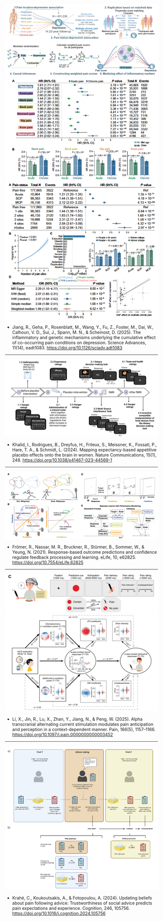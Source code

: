 ![alt text](image.png)  
![alt text](image-1.png)  
![alt text](image-2.png)
- Jiang, R., Geha, P., Rosenblatt, M., Wang, Y., Fu, Z., Foster, M., Dai, W., Calhoun, V. D., Sui, J., Spann, M. N., & Scheinost, D. (2025). The inflammatory and genetic mechanisms underlying the cumulative effect of co-occurring pain conditions on depression. Science Advances, 11(14), eadt1083. https://doi.org/10.1126/sciadv.adt1083
---

![alt text](image-3.png)
- Khalid, I., Rodrigues, B., Dreyfus, H., Frileux, S., Meissner, K., Fossati, P., Hare, T. A., & Schmidt, L. (2024). Mapping expectancy-based appetitive placebo effects onto the brain in women. Nature Communications, 15(1), 248. https://doi.org/10.1038/s41467-023-44569-1
---

![alt text](image-4.png)
- Frömer, R., Nassar, M. R., Bruckner, R., Stürmer, B., Sommer, W., & Yeung, N. (2021). Response-based outcome predictions and confidence regulate feedback processing and learning. eLife, 10, e62825. https://doi.org/10.7554/eLife.62825
---

![alt text](image-5.png)
![alt text](image-6.png)
- Li, X., Jin, R., Lu, X., Zhan, Y., Jiang, N., & Peng, W. (2025). Alpha transcranial alternating current stimulation modulates pain anticipation and perception in a context-dependent manner. Pain, 166(5), 1157–1166. https://doi.org/10.1097/j.pain.0000000000003452
---

![alt text](image-8.png)
- Krahé, C., Koukoutsakis, A., & Fotopoulou, A. (2024). Updating beliefs about pain following advice: Trustworthiness of social advice predicts pain expectations and experience. Cognition, 246, 105756. https://doi.org/10.1016/j.cognition.2024.105756